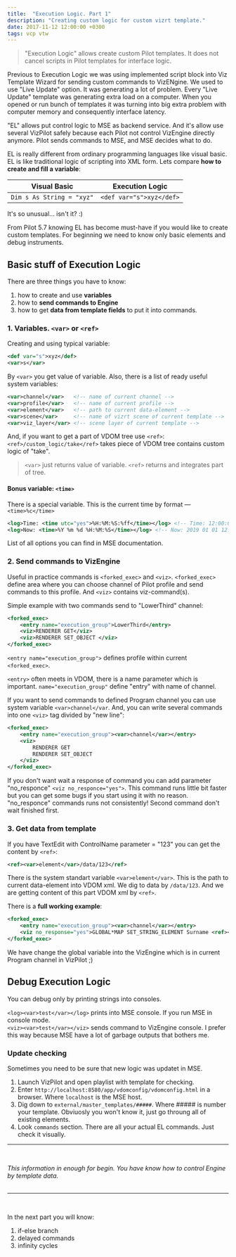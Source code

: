 ```yaml
---
title:  "Execution Logic. Part 1"
description: "Creating custom logic for custom vizrt template."
date: 2017-11-12 12:00:00 +0300
tags: vcp vtw
---
```


> "Execution Logic" allows create custom Pilot templates. It does not cancel scripts in Pilot templates for interface logic.

Previous to Execution Logic we was using implemented script block into Viz Template Wizard for sending custom commands to VizENgine. We used to use "Live Update" option. It was generating a lot of problem. Every "Live Update" template was generating extra load on a computer. When you opened or run bunch of templates it was turning into big extra problem with computer memory and сonsequently interface latency. 

<media-image name="el-cover.png" />

"EL" allows put control logic to MSE as backend service. And it's allow use several VizPilot safely because each Pilot not control VizEngine directly anymore. Pilot sends commands to MSE, and MSE decides what to do.

EL is really different from ordinary programming languages like visual basic. EL is like traditional logic of scripting into XML form. Lets compare __how to create and fill a variable__:

|Visual Basic | Execution Logic|
|---|---|
|```Dim s As String = "xyz"``` | ```<def var="s">xyz</def>``` |

It's so unusual... isn't it? :)

From Pilot 5.7 knowing EL has become must-have if you would like to create custom templates. For beginning we need to know only basic elements and debug instruments.

## Basic stuff of Execution Logic

There are three things you have to know:
1. how to create and use __variables__
2. how to __send commands to Engine__
3. how to get __data from template fields__ to put it into commands.

### 1. Variables. ```<var>``` or ```<ref>```

Creating and using typical variable:

```xml
<def var="s">xyz</def>
<var>s</var>
```

By ```<var>``` you get value of variable. 
Also, there is a list of ready useful system variables:

```xml
<var>channel</var>   <!-- name of current channel -->
<var>profile</var>   <!-- name of current profile -->
<var>element</var>   <!-- path to current data-element -->
<var>scene</var>     <!-- name of vizrt scene of current template -->
<var>viz_layer</var> <!-- scene layer of current template -->
```

And, if you want to get a part of VDOM tree use ```<ref>```:
```<ref>/custom_logic/take</ref>``` takes piece of VDOM tree contains custom logic of "take".

> ```<var>``` just returns value of variable. ```<ref>``` returns and integrates part of tree.

#### Bonus variable: ```<time>```
There is a special variable. This is the current time by format — ```<time>%c</time>```

```xml
<log>Time: <time utc="yes">%H:%M:%S:%ff</time></log> <!-- Time: 12:00:00:00 -->
<log>Now: <time>%Y %m %d %H:%M:%S</time></log> <!-- Now: 2019 01 01 12:00:00 -->
```

List of all options you can find in MSE documentation.

### 2. Send commands to VizEngine

Useful in practice commands is ```<forked_exec>``` and ```<viz>```. ```<forked_exec>``` define area where you can choose channel of Pilot profile and send commands to this profile. And ```<viz>``` contains viz-command(s).

Simple example with two commands send to "LowerThird" channel:

```xml
<forked_exec>
	<entry name="execution_group">LowerThird</entry>
	<viz>RENDERER GET</viz>
	<viz>RENDERER SET_OBJECT </viz>
</forked_exec>
```

```<entry name="execution_group">``` defines profile within current ```<forked_exec>```. 

```<entry>``` often meets in VDOM, there is a name parameter which is important. ```name="execution_group"``` define "entry" with name of channel.

If you want to send commands to defined Program channel you can use system variable ```<var>channel</var```. And, you can write several commands into one ```<viz>``` tag divided by "new line":

```xml
<forked_exec>
	<entry name="execution_group"><var>channel</var></entry>
	<viz>
		RENDERER GET
		RENDERER SET_OBJECT
	</viz>
</forked_exec>
```

If you don't want wait a response of command you can add parameter "no_responce" ```<viz no_responce="yes">```. This command runs little bit faster but you can get some bugs if you start using it with no reason. "no_responce" commands runs not consistently! Second command don't wait finished first.

### 3. Get data from template

If you have TextEdit with ControlName parameter = "123" you can get the content by ```<ref>```:

```xml
<ref><var>element</var>/data/123</ref>
```

There is the system standart variable ```<var>element</var>```. This is the path to current data-element into VDOM xml. We dig to data by ```/data/123```. And we are getting content of this part VDOM xml by ```<ref>```.

There is a __full working example__:

```xml
<forked_exec>
	<entry name="execution_group"><var>channel</var></entry>
	<viz no_response="yes">GLOBAL*MAP SET_STRING_ELEMENT Surname <ref><var>element</var>/data/surname</ref></viz>
</forked_exec>
```
We have change the global variable into the VizEngine which is in current Program channel in VizPilot ;)

## Debug Execution Logic

You can debug only by printing strings into consoles.

```<log><var>test</var></log>``` prints into MSE console. If you run MSE in console mode.<br/>
```<viz><var>test</var></viz>``` sends command to VizEngine console. I prefer this way because MSE have a lot of garbage outputs that bothers me.

### Update checking

Sometimes you need to be sure that new logic was updatet in MSE.

1. Launch VizPilot and open playlist with template for checking.
2. Enter ```http://localhost:8580/app/vdomconfig/vdomconfig.html``` in a browser. Where ```localhost``` is the MSE host.
3. Dig down to ```external/master_templates/#####```. Where ##### is number your template. Obviuosly you won't know it, just go throung all of existing elements.
4. Look ```commands``` section. There are all your actual EL commands. Just check it visually.

<media-image name="mse-master-templates.png" />


-------------------
<br/>

_This information in enough for begin. You have know how to control Engine by template data._
<br/>
<br/>

-------------------
<br/>

In the next part you will know:

1. if-else branch
2. delayed commands
3. infinity cycles
